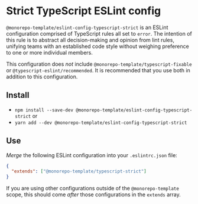 # Strict TypeScript ESLint config

`@monorepo-template/eslint-config-typescript-strict` is an ESLint configuration
comprised of TypeScript rules all set to `error`. The intention of this rule is
to abstract all decision-making and opinion from lint rules, unifying teams with
an established code style without weighing preference to one or more individual
members.

This configuration does _not_ include `@monorepo-template/typescript-fixable` or
`@typescript-eslint/recommended`. It is recommended that you use both in
addition to this configuration.

## Install

- `npm install --save-dev @monorepo-template/eslint-config-typescript-strict` or
- `yarn add --dev @monorepo-template/eslint-config-typescript-strict`

## Use

_Merge_ the following ESLint configuration into your `.eslintrc.json` file:

```json
{
  "extends": ["@monorepo-template/typescript-strict"]
}
```

If you are using other configurations outside of the `@monorepo-template` scope,
this should come _after_ those configurations in the `extends` array.
